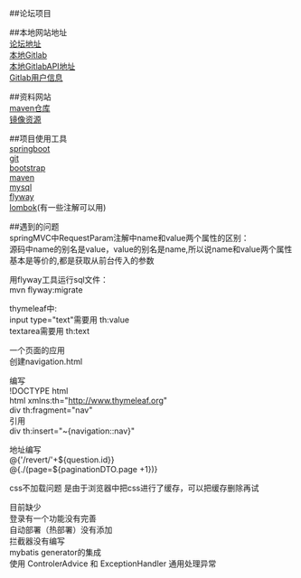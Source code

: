 ##论坛项目<br>

##本地网站地址<br>
[论坛地址](http://localhost:8887)<br>
[本地Gitlab](http://192.168.31.174/)<br>
[本地GitlabAPI地址](http://192.168.31.174/help/api/oauth2.md)<br>
[Gitlab用户信息](http://192.168.31.174/api/v4/user?access_token=jCEq22FxbCc2Jsr7uySM)

##资料网站<br>
[maven仓库](https://mvnrepository.com/)<br>
[镜像资源](https://mirrors.tuna.tsinghua.edu.cn/)<br>

##项目使用工具<br>
[springboot](https://spring.io/)<br>
[git](https://git-scm.com/)<br>
[bootstrap](https://www.bootcss.com/)<br>
[maven](http://maven.apache.org/)<br>
[mysql](https://www.mysql.com/)<br>
[flyway](https://flywaydb.org/)<br>
[lombok](https://projectlombok.org/)(有一些注解可以用)<br>

##遇到的问题<br>
springMVC中RequestParam注解中name和value两个属性的区别：<br>
源码中name的别名是value，value的别名是name,所以说name和value两个属性基本是等价的,都是获取从前台传入的参数<br>

用flyway工具运行sql文件：<br>
mvn flyway:migrate<br>

thymeleaf中:<br>
input type="text"需要用 th:value<br>
textarea需要用 th:text<br>

一个页面的应用<br>
创建navigation.html<br>

编写<br>
!DOCTYPE html<br>
html xmlns:th="http://www.thymeleaf.org" <br>
div th:fragment="nav"<br>
引用<br>
div th:insert="~{navigation::nav}"<br>

地址编写<br>
@{'/revert/'+${question.id}}<br>
@{./(page=${paginationDTO.page +1})}<br>

css不加载问题
是由于浏览器中把css进行了缓存，可以把缓存删除再试

目前缺少<br>
登录有一个功能没有完善<br>
自动部署（热部署）没有添加<br>
拦截器没有编写<br>
mybatis generator的集成<br>
使用 ControlerAdvice 和 ExceptionHandler 通用处理异常<br>
